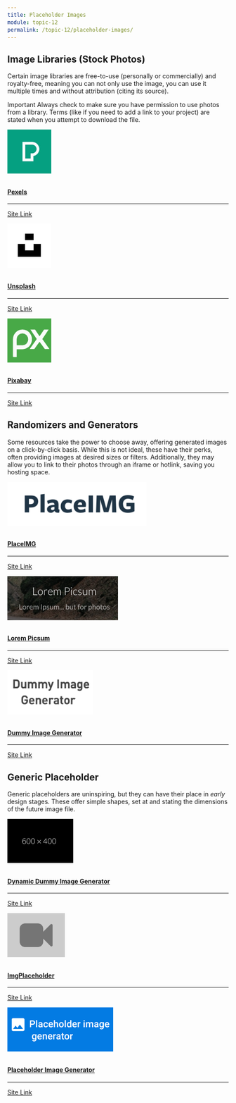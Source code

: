```yaml
---
title: Placeholder Images
module: topic-12
permalink: /topic-12/placeholder-images/
---
```


<div class="divider-heading"></div>


## Image Libraries (Stock Photos)
Certain image libraries are free-to-use (personally or commercially) and royalty-free, meaning you can not only use the image, you can use it multiple times and without attribution (citing its source).

<span class="label label-danger">Important</span> Always check to make sure you have permission to use photos from a library. Terms (like if you need to add a link to your project) are stated when you attempt to download the file.


<div class="row text-center">
  <div class="col-lg-4">
    <div class="bs-component">
      <div class="list-group">
        <a href="https://www.pexels.com/" target="_blank" class="list-group-item">
          <img src="../img/hw-icon-pexels.jpg" style="max-height: 100px; margin: auto; margin-bottom: 10px;" />
          <h4 class="list-group-item-heading">Pexels</h4>
          <hr>
          <p class="list-group-item-text"><i class="fa fa-link" aria-hidden="true"></i> Site Link</p>
        </a>
      </div>
    </div>
  </div>
  <div class="col-lg-4">
    <div class="bs-component">
      <div class="list-group">
        <a href="https://unsplash.com/" target="_blank" class="list-group-item">
          <img src="../img/hw-icon-unsplash.jpg" style="max-height: 100px; margin: auto; margin-bottom: 10px;" />
          <h4 class="list-group-item-heading">Unsplash</h4>
          <hr>
          <p class="list-group-item-text"><i class="fa fa-link" aria-hidden="true"></i> Site Link</p>
        </a>
      </div>
    </div>
  </div>
  <div class="col-lg-4">
    <div class="bs-component">
      <div class="list-group">
        <a href="https://pixabay.com/" target="_blank" class="list-group-item">
          <img src="../img/hw-icon-pixabay.png" style="max-height: 100px; margin: auto; margin-bottom: 10px;" />
          <h4 class="list-group-item-heading">Pixabay</h4>
          <hr>
          <p class="list-group-item-text"><i class="fa fa-link" aria-hidden="true"></i> Site Link</p>
        </a>
      </div>
    </div>
  </div>
</div>


<div class="divider-pg"></div>


## Randomizers and Generators
Some resources take the power to choose away, offering generated images on a click-by-click basis. While this is not ideal, these have their perks, often providing images at desired sizes or filters. Additionally, they may allow you to link to their photos through an iframe or hotlink, saving you hosting space.

<div class="row text-center">
  <div class="col-lg-4">
    <div class="bs-component">
      <div class="list-group">
        <a href="https://placeimg.com/" target="_blank" class="list-group-item">
          <img src="../img/hw-icon-placeimg.png" style="max-height: 100px; margin: auto; margin-bottom: 10px;" />
          <h4 class="list-group-item-heading">PlaceIMG</h4>
          <hr>
          <p class="list-group-item-text"><i class="fa fa-link" aria-hidden="true"></i> Site Link</p>
        </a>
      </div>
    </div>
  </div>
  <div class="col-lg-4">
    <div class="bs-component">
      <div class="list-group">
        <a href="https://picsum.photos/" target="_blank" class="list-group-item">
          <img src="../img/hw-icon-lorempicsum.png" style="max-height: 100px; margin: auto; margin-bottom: 10px;" />
          <h4 class="list-group-item-heading">Lorem Picsum</h4>
          <hr>
          <p class="list-group-item-text"><i class="fa fa-link" aria-hidden="true"></i> Site Link</p>
        </a>
      </div>
    </div>
  </div>
  <div class="col-lg-4">
    <div class="bs-component">
      <div class="list-group">
        <a href="http://dummy-image-generator.com/" target="_blank" class="list-group-item">
          <img src="../img/hw-icon-dig.png" style="max-height: 100px; margin: auto; margin-bottom: 10px;" />
          <h4 class="list-group-item-heading">Dummy Image Generator</h4>
          <hr>
          <p class="list-group-item-text"><i class="fa fa-link" aria-hidden="true"></i> Site Link</p>
        </a>
      </div>
    </div>
  </div>
</div>


<div class="divider-pg"></div>

## Generic Placeholder
Generic placeholders are uninspiring, but they can have their place in _early_ design stages. These offer simple shapes, set at and stating the dimensions of the future image file.

<div class="row text-center">
  <div class="col-lg-4">
    <div class="bs-component">
      <div class="list-group">
        <a href="https://dummyimage.com/" target="_blank" class="list-group-item">
          <img src="../img/hw-icon-dummyimg.png" style="max-height: 100px; margin: auto; margin-bottom: 10px;" />
          <h4 class="list-group-item-heading">Dynamic Dummy Image Generator</h4>
          <hr>
          <p class="list-group-item-text"><i class="fa fa-link" aria-hidden="true"></i> Site Link</p>
        </a>
      </div>
    </div>
  </div>
  <div class="col-lg-4">
    <div class="bs-component">
      <div class="list-group">
        <a href="https://imgplaceholder.com/" target="_blank" class="list-group-item">
          <img src="../img/hw-icon-imgplaceholder.png" style="max-height: 100px; margin: auto; margin-bottom: 10px;" />
          <h4 class="list-group-item-heading">ImgPlaceholder</h4>
          <hr>
          <p class="list-group-item-text"><i class="fa fa-link" aria-hidden="true"></i> Site Link</p>
        </a>
      </div>
    </div>
  </div>
  <div class="col-lg-4">
    <div class="bs-component">
      <div class="list-group">
        <a href="https://bendera.github.io/placeholder/" target="_blank" class="list-group-item">
          <img src="../img/hw-icon-placeholdergen.png" style="max-height: 100px; margin: auto; margin-bottom: 10px;" />
          <h4 class="list-group-item-heading">Placeholder Image Generator</h4>
          <hr>
          <p class="list-group-item-text"><i class="fa fa-link" aria-hidden="true"></i> Site Link</p>
        </a>
      </div>
    </div>
  </div>
</div>
